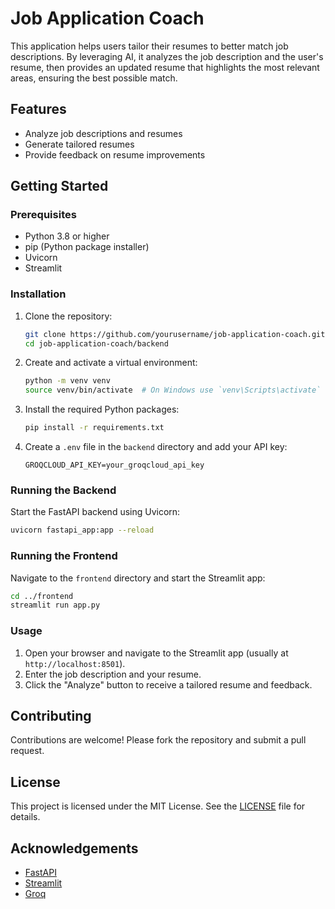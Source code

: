 # Job Application Coach

This application helps users tailor their resumes to better match job descriptions. By leveraging AI, it analyzes the job description and the user's resume, then provides an updated resume that highlights the most relevant areas, ensuring the best possible match.

## Features
- Analyze job descriptions and resumes
- Generate tailored resumes
- Provide feedback on resume improvements

## Getting Started

### Prerequisites
- Python 3.8 or higher
- pip (Python package installer)
- Uvicorn
- Streamlit

### Installation

1. Clone the repository:
    ```sh
    git clone https://github.com/yourusername/job-application-coach.git
    cd job-application-coach/backend
    ```

2. Create and activate a virtual environment:
    ```sh
    python -m venv venv
    source venv/bin/activate  # On Windows use `venv\Scripts\activate`
    ```

3. Install the required Python packages:
    ```sh
    pip install -r requirements.txt
    ```

4. Create a `.env` file in the `backend` directory and add your API key:
    ```env
    GROQCLOUD_API_KEY=your_groqcloud_api_key
    ```

### Running the Backend

Start the FastAPI backend using Uvicorn:
```sh
uvicorn fastapi_app:app --reload
```

### Running the Frontend

Navigate to the `frontend` directory and start the Streamlit app:
```sh
cd ../frontend
streamlit run app.py
```

### Usage

1. Open your browser and navigate to the Streamlit app (usually at `http://localhost:8501`).
2. Enter the job description and your resume.
3. Click the "Analyze" button to receive a tailored resume and feedback.

## Contributing

Contributions are welcome! Please fork the repository and submit a pull request.

## License

This project is licensed under the MIT License. See the [LICENSE](LICENSE) file for details.

## Acknowledgements

- [FastAPI](https://fastapi.tiangolo.com/)
- [Streamlit](https://streamlit.io/)
- [Groq](https://groq.com/)